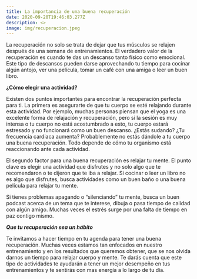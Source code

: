 ```yaml
---
title: La importancia de una buena recuperación
date: 2020-09-20T19:46:03.277Z
description: <>
image: img/recuperacion.jpeg
---
```

La recuperación no solo se trata de dejar que tus músculos se relajen después de una semana de entrenamientos. El verdadero valor de la recuperación es cuando te das un descanso tanto físico como emocional. Este tipo de descansos pueden darse aprovechando tu tiempo para cocinar algún antojo, ver una película, tomar un café con una amiga o leer un buen libro.

**¿Cómo elegir una actividad?**

Existen dos puntos importantes para encontrar la recuperación perfecta para ti. La primera es asegurarte de que tu cuerpo se esté relajando durante esta actividad. Por ejemplo, muchas personas piensan que el yoga es una excelente forma de relajación y recuperación, pero si la sesión es muy intensa o tu cuerpo no está acostumbrado a esto, tu cuerpo estará estresado y no funcionará como un buen descanso. ¿Estás sudando? ¿Tu frecuencia cardiaca aumenta? Probablemente no estás dándole a tu cuerpo una buena recuperación. Todo depende de cómo tu organismo está reaccionando ante cada actividad.

El segundo factor para una buena recuperación es relajar tu mente. El punto clave es elegir una actividad que disfrutes y no solo algo que te recomendaron o te dijeron que te iba a relajar. Si cocinar o leer un libro no es algo que disfrutes, busca actividades como un buen baño o una buena película para relajar tu mente.

Si tienes problemas apagando o “silenciando” tu mente, busca un buen podcast acerca de un tema que te interese, dibuja o pasa tiempo de calidad con algún amigo. Muchas veces el estrés surge por una falta de tiempo en paz contigo mismo.

***Que tu recuperación sea un hábito***

Te invitamos a hacer tiempo en tu agenda para tener una buena recuperación. Muchas veces estamos tan enfocados en nuestro entrenamiento y en los resultados que queremos obtener, que se nos olvida darnos un tiempo para relajar cuerpo y mente. Te darás cuenta que este tipo de actividades te ayudarán a tener un mejor desempeño en tus entrenamientos y te sentirás con mas energía a lo largo de tu día.